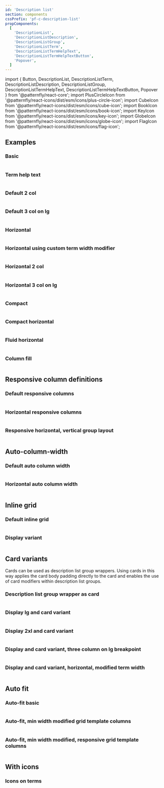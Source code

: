 ```yaml
---
id: 'Description list'
section: components
cssPrefix: 'pf-c-description-list'
propComponents:
  [
    'DescriptionList',
    'DescriptionListDescription',
    'DescriptionListGroup',
    'DescriptionListTerm',
    'DescriptionListTermHelpText',
    'DescriptionListTermHelpTextButton',
    'Popover',
  ]
---
```


import { Button, DescriptionList, DescriptionListTerm, DescriptionListDescription, DescriptionListGroup, DescriptionListTermHelpText, DescriptionListTermHelpTextButton, Popover } from '@patternfly/react-core';
import PlusCircleIcon from '@patternfly/react-icons/dist/esm/icons/plus-circle-icon';
import CubeIcon from '@patternfly/react-icons/dist/esm/icons/cube-icon';
import BookIcon from '@patternfly/react-icons/dist/esm/icons/book-icon';
import KeyIcon from '@patternfly/react-icons/dist/esm/icons/key-icon';
import GlobeIcon from '@patternfly/react-icons/dist/esm/icons/globe-icon';
import FlagIcon from '@patternfly/react-icons/dist/esm/icons/flag-icon';

## Examples

### Basic

```ts file='./DescriptionListBasic.tsx'
```

### Term help text

```ts file='./DescriptionListWithTermHelpText.tsx'
```

### Default 2 col

```ts file='./DescriptionListDefaultTwoCol.tsx'
```

### Default 3 col on lg

```ts file='./DescriptionListDefaultThreeColLg.tsx'
```

### Horizontal

```ts file='./DescriptionListHorizontal.tsx'
```

### Horizontal using custom term width modifier

```ts file='./DescriptionListHorizontalCustomTermWidth.tsx'
```

### Horizontal 2 col

```ts file='./DescriptionListHorizontalTwoCol.tsx'
```

### Horizontal 3 col on lg

```ts file='./DescriptionListHorizontalThreeColLg.tsx'
```

### Compact

```ts file='./DescriptionListCompact.tsx'
```

### Compact horizontal

```ts file='./DescriptionListCompactHorizontal.tsx'
```

### Fluid horizontal

```ts file='./DescriptionListFluidHorizontal.tsx'
```

### Column fill

```ts file='./DescriptionListColumnFill.tsx'
```

## Responsive column definitions

### Default responsive columns

```ts file='./DescriptionListDefaultResponsiveColumns.tsx'
```

### Horizontal responsive columns

```ts file='./DescriptionListHorizontalResponsiveColumns.tsx'
```

### Responsive horizontal, vertical group layout

```ts file='./DescriptionListResponsiveHoriVertGroup.tsx'
```

## Auto-column-width

### Default auto column width

```ts file='./DescriptionListDefaultAutoColumn.tsx'
```

### Horizontal auto column width

```ts file='./DescriptionListHorizontalAutoColumn.tsx'
```

## Inline grid

### Default inline grid

```ts file='./DescriptionListDefaultInlineGrid.tsx'
```

### Display variant

```ts file='./DescriptionListDisplay.tsx'
```

## Card variants

Cards can be used as description list group wrappers. Using cards in this way applies the card body padding directly to the card and enables the use of card modifiers within description list groups.

### Description list group wrapper as card

```ts file='./DescriptionListGroupWrapperAsCard.tsx'
```

### Display lg and card variant

```ts file='./DescriptionListDisplayLgAndCard.tsx'
```

### Display 2xl and card variant

```ts file='./DescriptionListDisplay2xlAndCard.tsx'
```

### Display and card variant, three column on lg breakpoint

```ts file='./DescriptionListDisplayLgAndCardThreeColumn.tsx'
```

### Display and card variant, horizontal, modified term width

```ts file='./DescriptionListDisplayLgAndCardHorizontalTermWidth.tsx'
```

## Auto fit

### Auto-fit basic

```ts file='./DescriptionListAutoFitBasic.tsx'
```

### Auto-fit, min width modified grid template columns

```ts file='./DescriptionListAutoFitMinWidthModified.tsx'
```

### Auto-fit, min width modified, responsive grid template columns

```ts file='./DescriptionListAutoFitMinWidthResponsive.tsx'
```

## With icons

### Icons on terms

```ts file='./DescriptionListIconsOnTerms.tsx'
```
